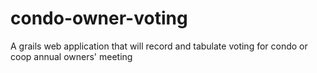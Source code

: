 condo-owner-voting
==================

A grails web application that will record and tabulate voting for condo or coop annual owners' meeting

